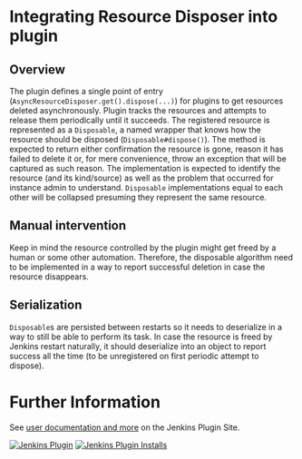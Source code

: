# Integrating Resource Disposer into plugin

## Overview

The plugin defines a single point of entry (`AsyncResourceDisposer.get().dispose(...)`)
for plugins to get resources deleted asynchronously. Plugin tracks the resources
and attempts to release them periodically until it succeeds. The registered resource
is represented as a `Disposable`, a named wrapper that knows how the resource should
be disposed (`Disposable#dispose()`). The method is expected to return either
confirmation the resource is gone, reason it has failed to delete it or, for mere
convenience, throw an exception that will be captured as such reason. The implementation
is expected to identify the resource (and its kind/source) as well as the problem
that occurred for instance admin to understand. `Disposable` implementations equal
to each other will be collapsed presuming they represent the same resource.  

## Manual intervention

Keep in mind the resource controlled by the plugin might get freed by a human or
some other automation. Therefore, the disposable algorithm need to be implemented in
a way to report successful deletion in case the resource disappears.

## Serialization

`Disposable`s are persisted between restarts so it needs to deserialize
in a way to still be able to perform its task. In case the resource is freed by
Jenkins restart naturally, it should deserialize into an object to report success
all the time (to be unregistered on first periodic attempt to dispose).

# Further Information
See [user documentation and more](https://plugins.jenkins.io/resource-disposer/) on the Jenkins Plugin Site.

[![Jenkins Plugin](https://img.shields.io/jenkins/plugin/v/resource-disposer.svg?color=blue)](https://plugins.jenkins.io/resource-disposer)
[![Jenkins Plugin Installs](https://img.shields.io/jenkins/plugin/i/resource-disposer.svg?color=blue)](https://plugins.jenkins.io/resource-disposer)
